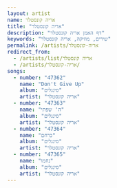 ```yaml
---
layout: artist
name: אריה קונסטלר
title: "אריה קונסטלר"
description: "דף האמן אריה קונסטלר"
keywords: "שירים, מוזיקה, אריה קונסטלר"
permalink: /artists/אריה-קונסטלר
redirect_from:
  - /artists/list/אריה קונסטלר
  - /artists/אריה-קונסטלר/
songs:
  - number: "47362"
    name: "Don't Give Up"
    album: "סינגלים"
    artist: "אריה קונסטלר"
  - number: "47363"
    name: "ה' שפתי"
    album: "סינגלים"
    artist: "אריה קונסטלר"
  - number: "47364"
    name: "כרחם"
    album: "סינגלים"
    artist: "אריה קונסטלר"
  - number: "47365"
    name: "נחמו"
    album: "סינגלים"
    artist: "אריה קונסטלר"
---
```

